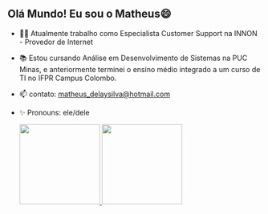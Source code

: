 ## Olá Mundo! Eu sou o Matheus😄

- 👨‍💻 Atualmente trabalho como Especialista Customer Support na INNON - Provedor de Internet
- 📚 Estou cursando Análise em Desenvolvimento de Sistemas na PUC Minas, e anteriormente terminei o ensino médio integrado a um curso de TI no IFPR Campus Colombo.
- 📫 contato: matheus_delaysilva@hotmail.com
- ✨ Pronouns: ele/dele

  <a href="https://github.com/matheusdelay">
  <img height="160em" src="https://github-readme-stats.vercel.app/api?username=matheusdelay&show_icons=true&theme=tokyonight&include_all_commits=true&count_private=true"/>
  <img height="160em" src="https://github-readme-stats.vercel.app/api/top-langs/?username=matheusdelay&layout=compact&langs_count=7&theme=tokyonight"/>
</div>

